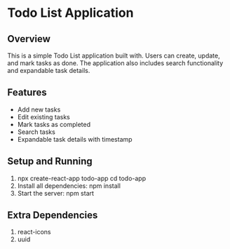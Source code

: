 # Todo List Application

## Overview
This is a simple Todo List application built with. Users can create, update, and mark tasks as done. The application also includes search functionality and expandable task details.

## Features
- Add new tasks
- Edit existing tasks
- Mark tasks as completed
- Search tasks
- Expandable task details with timestamp

## Setup and Running
1. npx create-react-app todo-app
   cd todo-app
2. Install all dependencies:
   npm install
3. Start the server:
   npm start
## Extra Dependencies 
1. react-icons
2. uuid

